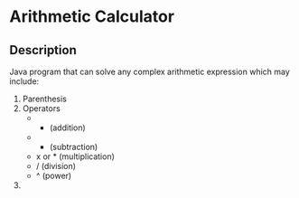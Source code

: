 # Arithmetic Calculator


## Description
Java program that can solve any complex arithmetic expression which may include:
1. Parenthesis
2. Operators
	* + (addition)
	* - (subtraction)
	* x or * (multiplication)
	* / (division)
	* ^ (power)
2.
